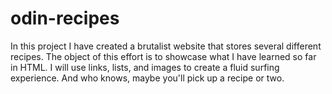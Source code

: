 # odin-recipes
In this project I have created a brutalist website that stores several different recipes.
The object of this effort is to showcase what I have learned so far in HTML.
I will use links, lists, and images to create a fluid surfing experience. 
And who knows, maybe you'll pick up a recipe or two.

